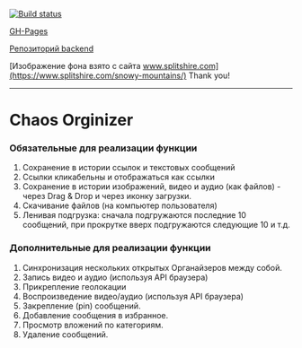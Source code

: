 [![Build status](https://ci.appveyor.com/api/projects/status/pui6mdeix1iio3fa?svg=true)](https://ci.appveyor.com/project/VavaIkelman/ahj-16-diplom-frontend)

[GH-Pages](https://vavaikelman.github.io/ahj-16-diplom-frontend/)

[Репозиторий backend](https://github.com/VavaIkelman/ahj-16-diplom-backend)

[Изображение фона взято с сайта www.splitshire.com](https://www.splitshire.com/snowy-mountains/) Thank you!

---
# Chaos Orginizer

### Обязательные для реализации функции

1. Сохранение в истории ссылок и текстовых сообщений
2. Ссылки кликабельны и отображаться как ссылки
3. Сохранение в истории изображений, видео и аудио (как файлов) - через Drag & Drop и через иконку загрузки.
4. Скачивание файлов (на компьютер пользователя)
5. Ленивая подгрузка: сначала подгружаются последние 10 сообщений, при прокрутке вверх подгружаются следующие 10 и т.д.

### Дополнительные для реализации функции

1. Синхронизация нескольких открытых Органайзеров между собой. 
2. Запись видео и аудио (используя API браузера)
3. Прикрепление геолокации
4. Воспроизведение видео/аудио (используя API браузера)
5. Закрепление (pin) сообщений. 
6. Добавление сообщения в избранное.
7. Просмотр вложений по категориям.
8. Удаление сообщений.
